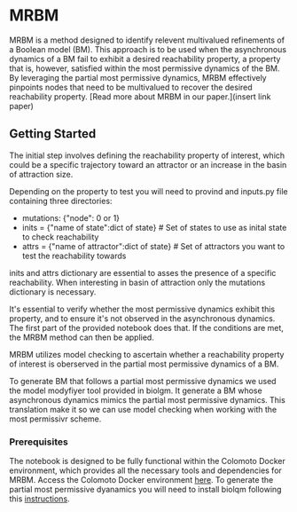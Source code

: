 # MRBM

MRBM is a method designed to identify relevent multivalued refinements of a Boolean model (BM). This approach is to be used when the asynchronous dynamics of a BM fail to exhibit a desired reachability property, a property that is, however, satisfied within the most permissive dynamics of the BM. By leveraging the partial most permissive dynamics, MRBM effectively pinpoints nodes that need to be multivalued to recover the desired reachability property. [Read more about MRBM in our paper.](insert link paper)

## Getting Started
The initial step involves defining the reachability property of interest, which could be a specific trajectory toward an attractor or an increase in the basin of attraction size. 

Depending on the property to test you will need to provind and inputs.py file containing three directories:

- mutations: {"node": 0 or 1}
- inits = {"name of state":dict of state} # Set of states to use as inital state to check reachability
- attrs = {"name of attractor":dict of state} # Set of attractors you want to test the reachability towards

inits and attrs dictionary are essential to asses the presence of a specific reachability. When interesting in basin of attraction only the mutations dictionary is necessary. 

It's essential to verify whether the most permissive dynamics exhibit this property, and to ensure it's not observed in the asynchronous dynamics. The first part of the provided notebook does that. If the conditions are met, the MRBM method can then be applied.

MRBM utilizes model checking to ascertain whether a reachability property of interest is oberserved in the partial most permissive dynamics of a BM. 

To generate BM that follows a partial most permissive dynamics we used the model modyfiyer tool provided in biolgm. It generate a BM whose asynchronous dynamics mimics the partial most permissive dynamics. This translation make it so we can use model checking when working with the most permissivr scheme. 

### Prerequisites

The notebook is designed to be fully functional within the Colomoto Docker environment, which provides all the necessary tools and dependencies for MRBM. Access the Colomoto Docker environment [here](https://github.com/colomoto/colomoto-docker).
To generate the partial most permissive dyanamics you will need to install biolqm following this [instructions](http://colomoto.org/biolqm/doc/install.html).
